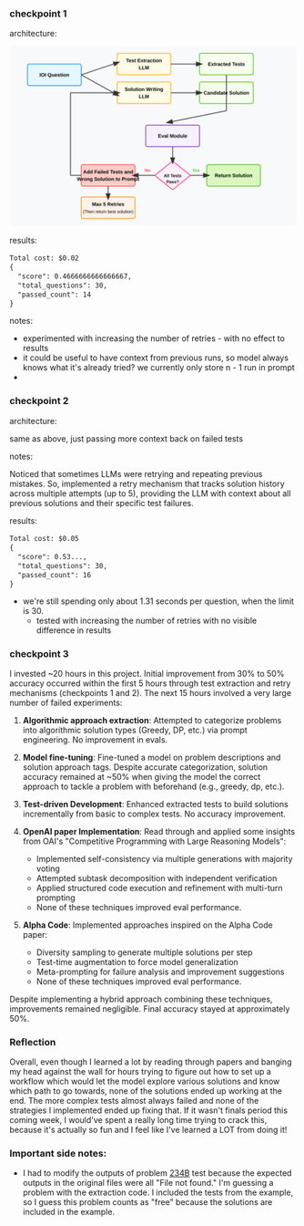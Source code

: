 ### checkpoint 1

architecture:

<div align="center">
  <img src="resources/agent-workflow.svg" alt="IOI Agent Workflow Diagram" width="800">
</div>

results:

```
Total cost: $0.02
{
  "score": 0.4666666666666667,
  "total_questions": 30,
  "passed_count": 14
}
```

notes:

- experimented with increasing the number of retries - with no effect to results
- it could be useful to have context from previous runs, so model always knows what it's already tried? we currently only store n - 1 run in prompt
-

### checkpoint 2

architecture:

same as above, just passing more context back on failed tests

notes:

Noticed that sometimes LLMs were retrying and repeating previous mistakes. So, implemented a retry mechanism that tracks solution history across multiple attempts (up to 5), providing the LLM with context about all previous solutions and their specific test failures.

results:

```
Total cost: $0.05
{
  "score": 0.53...,
  "total_questions": 30,
  "passed_count": 16
}
```

- we're still spending only about 1.31 seconds per question, when the limit is 30.
  - tested with increasing the number of retries with no visible difference in results

### checkpoint 3

I invested ~20 hours in this project. Initial improvement from 30% to 50% accuracy occurred within the first 5 hours through test extraction and retry mechanisms (checkpoints 1 and 2). The next 15 hours involved a very large number of failed experiments:

1. **Algorithmic approach extraction**: Attempted to categorize problems into algorithmic solution types (Greedy, DP, etc.) via prompt engineering. No improvement in evals.

2. **Model fine-tuning**: Fine-tuned a model on problem descriptions and solution approach tags. Despite accurate categorization, solution accuracy remained at ~50% when giving the model the correct approach to tackle a problem with beforehand (e.g., greedy, dp, etc.).

3. **Test-driven Development**: Enhanced extracted tests to build solutions incrementally from basic to complex tests. No accuracy improvement.

4. **OpenAI paper Implementation**: Read through and applied some insights from OAI's "Competitive Programming with Large Reasoning Models":

   - Implemented self-consistency via multiple generations with majority voting
   - Attempted subtask decomposition with independent verification
   - Applied structured code execution and refinement with multi-turn prompting
   - None of these techniques improved eval performance.

5. **Alpha Code**: Implemented approaches inspired on the Alpha Code paper:
   - Diversity sampling to generate multiple solutions per step
   - Test-time augmentation to force model generalization
   - Meta-prompting for failure analysis and improvement suggestions
   - None of these techniques improved eval performance.

Despite implementing a hybrid approach combining these techniques, improvements remained negligible. Final accuracy stayed at approximately 50%.

### Reflection

Overall, even though I learned a lot by reading through papers and banging my head against the wall for hours trying to figure out how to set up a workflow which would let the model explore various solutions and know which path to go towards, none of the solutions ended up working at the end. The more complex tests almost always failed and none of the strategies I implemented ended up fixing that. If it wasn't finals period this coming week, I would've spent a really long time trying to crack this, because it's actually so fun and I feel like I've learned a LOT from doing it!

### Important side notes:

- I had to modify the outputs of problem [234B](https://codeforces.com/problemset/problem/234/B) test because the expected outputs in the original files were all "File not found." I'm guessing a problem with the extraction code. I included the tests from the example, so I guess this problem counts as "free" because the solutions are included in the example.
